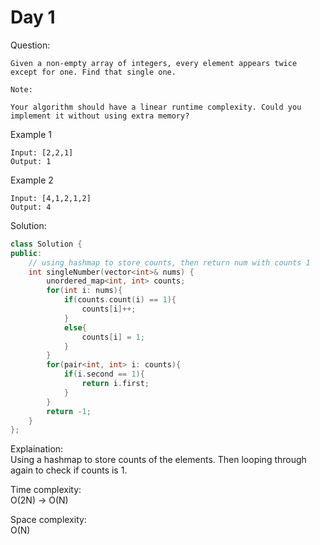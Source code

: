 # Day 1

Question: 
```
Given a non-empty array of integers, every element appears twice except for one. Find that single one.

Note:

Your algorithm should have a linear runtime complexity. Could you implement it without using extra memory?
```

Example 1
```
Input: [2,2,1]
Output: 1
```

Example 2
```
Input: [4,1,2,1,2]
Output: 4
```


Solution: 

```cpp
class Solution {
public:
    // using hashmap to store counts, then return num with counts 1
    int singleNumber(vector<int>& nums) {
        unordered_map<int, int> counts;
        for(int i: nums){
            if(counts.count(i) == 1){
                counts[i]++;
            }
            else{
                counts[i] = 1;
            }
        }
        for(pair<int, int> i: counts){
            if(i.second == 1){
                return i.first;
            }
        }
        return -1;
    }
};
```

Explaination:  
Using a hashmap to store counts of the elements.
Then looping through again to check if counts is 1.

Time complexity:  
O(2N) -> O(N)

Space complexity:  
O(N)
